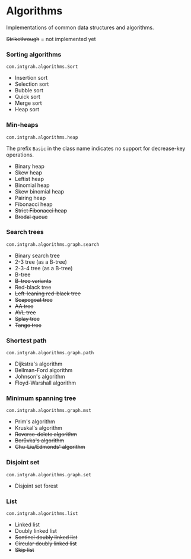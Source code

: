 # Algorithms

Implementations of common data structures and algorithms.

~~Strikethrough~~ = not implemented yet

### Sorting algorithms

`com.intgrah.algorithms.Sort`

- Insertion sort
- Selection sort
- Bubble sort
- Quick sort
- Merge sort
- Heap sort

### Min-heaps

`com.intgrah.algorithms.heap`

The prefix `Basic` in the class name indicates no support for decrease-key operations.

- Binary heap
- Skew heap
- Leftist heap
- Binomial heap
- Skew binomial heap
- Pairing heap
- Fibonacci heap
- ~~Strict Fibonacci heap~~
- ~~Brodal queue~~

### Search trees

`com.intgrah.algorithms.graph.search`

- Binary search tree
- 2-3 tree (as a B-tree)
- 2-3-4 tree (as a B-tree)
- B-tree
- ~~B-tree variants~~
- Red-black tree
- ~~Left-leaning red-black tree~~
- ~~Scapegoat tree~~
- ~~AA tree~~
- ~~AVL tree~~
- ~~Splay tree~~
- ~~Tango tree~~

### Shortest path

`com.intgrah.algorithms.graph.path`

- Dijkstra's algorithm
- Bellman-Ford algorithm
- Johnson's algorithm
- Floyd-Warshall algorithm

### Minimum spanning tree

`com.intgrah.algorithms.graph.mst`

- Prim's algorithm
- Kruskal's algorithm
- ~~Reverse-delete algorithm~~
- ~~Borůvka's algorithm~~
- ~~Chu-Liu/Edmonds' algorithm~~

### Disjoint set

`com.intgrah.algorithms.graph.set`

- Disjoint set forest

### List

`com.intgrah.algorithms.list`

- Linked list
- Doubly linked list
- ~~Sentinel doubly linked list~~
- ~~Circular doubly linked list~~
- ~~Skip list~~
